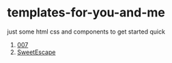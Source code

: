 # templates-for-you-and-me
just some html css and components to get started quick

1. [007](https://github.com/sidmohanty11/templates-for-you-and-me/files/6652904/007.zip)
2. [SweetEscape](https://github.com/sidmohanty11/templates-for-you-and-me/files/6652912/SweetEscape.zip)
